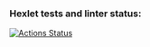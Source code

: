 ### Hexlet tests and linter status:
[![Actions Status](https://github.com/biatl0n/php-project-45/workflows/hexlet-check/badge.svg)](https://github.com/biatl0n/php-project-45/actions)